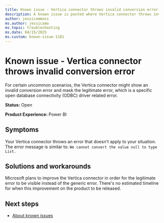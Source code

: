 ```yaml
---
title: Known issue - Vertica connector throws invalid conversion error
description: A known issue is posted where Vertica connector throws invalid conversion error.
author: jessicammoss
ms.author: jessicamo
ms.topic: troubleshooting  
ms.date: 04/15/2025
ms.custom: known-issue-1101
---
```


# Known issue - Vertica connector throws invalid conversion error

For certain uncommon scenarios, the Vertica connector might show an invalid conversion error and mask the legitimate error, which is a specific open database connectivity (ODBC) driver related error.

**Status:** Open

**Product Experience:** Power BI

## Symptoms

Your Vertica connector throws an error that doesn't apply to your situation. The error message is similar to: `We cannot convert the value null to type List.`

## Solutions and workarounds

Microsoft plans to improve the Vertica connector in order for the legitimate error to be visible instead of the generic error. There's no estimated timeline for when this improvement on the product to be released.

## Next steps

- [About known issues](https://support.fabric.microsoft.com/known-issues)
